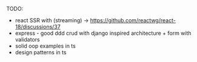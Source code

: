 TODO:

- react SSR with <Suspense /> (streaming) -> https://github.com/reactwg/react-18/discussions/37
- express - good ddd crud with django inspired architecture + form with validators
- solid oop examples in ts
- design patterns in ts
